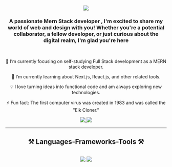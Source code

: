 

<h1 align="center">
    <img src="https://readme-typing-svg.herokuapp.com/?font=Righteous&size=35&center=true&vCenter=true&width=500&height=70&duration=4000&lines=Hi+There!+👋;+I'm+Kiran+S!;" />
</h1>

<h3 align="center">A passionate Mern Stack developer , I'm excited to share my world of web and design with you! Whether you're a potential collaborator, a fellow developer, or just curious about the digital realm, I'm glad you're here</h3>

<br/>

<div align="center">
 
🔭 I’m currently focusing on self-studying Full Stack development as a MERN stack developer.

🌱 I’m currently learning about Next.js, React.js, and other related tools.

💡 I love turning ideas into functional code and am always exploring new technologies.

⚡ Fun fact: The first computer virus was created in 1983 and was called the "Elk Cloner."

 </div>
 
<div align="center"> 
  <a href="mailto:kiransunilkumar2017@gmail.com">
    <img src="https://img.shields.io/badge/Gmail-333333?style=for-the-badge&logo=gmail&logoColor=red" />
  </a>
  <a href="https://www.linkedin.com/in/kiran-s-335530244/" target="_blank">
    <img src="https://img.shields.io/badge/LinkedIn-0077B5?style=for-the-badge&logo=linkedin&logoColor=white" target="_blank" />
  </a>
</div>

 <hr/>
 
<h2 align="center">⚒️ Languages-Frameworks-Tools ⚒️</h2>
<br/>
<div align="center">
    <img src="https://skillicons.dev/icons?i=react,bootstrap,mui,html,css,vscode,github,figma,tailwind,git,r" />
    <img src="https://skillicons.dev/icons?i=nodejs,javascript,typescript,express,mongodb" /><br>
</div>

<br/>


